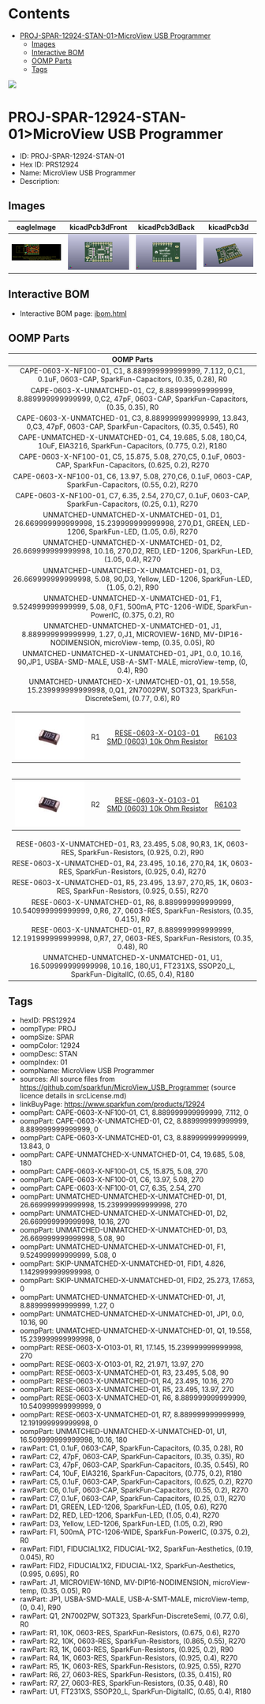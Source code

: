 



Contents
========

* [PROJ-SPAR-12924-STAN-01>MicroView USB Programmer](#proj-spar-12924-stan-01microview-usb-programmer)
	* [Images](#images)
	* [Interactive BOM](#interactive-bom)
	* [OOMP Parts](#oomp-parts)
	* [Tags](#tags)
  
![][im]
# PROJ-SPAR-12924-STAN-01>MicroView USB Programmer

- ID: PROJ-SPAR-12924-STAN-01
- Hex ID: PRS12924
- Name: MicroView USB Programmer
- Description: 

## Images
  
  

|eagleImage|kicadPcb3dFront|kicadPcb3dBack|kicadPcb3d|
| :---: | :---: | :---: | :---: |
|[![eagleImage](eagleImage_140.png)](eagleImage_600.png)|[![kicadPcb3dFront](kicadPcb3dFront_140.png)](kicadPcb3dFront_600.png)|[![kicadPcb3dBack](kicadPcb3dBack_140.png)](kicadPcb3dBack_600.png)|[![kicadPcb3d](kicadPcb3d_140.png)](kicadPcb3d_600.png)|

## Interactive BOM

- Interactive BOM page: [ibom.html](kicad/bom/ibom.html)

## OOMP Parts
  

|OOMP Parts|
| :---: |
|CAPE-0603-X-NF100-01, C1, 8.889999999999999, 7.112, 0,C1, 0.1uF, 0603-CAP, SparkFun-Capacitors, (0.35, 0.28), R0|
|CAPE-0603-X-UNMATCHED-01, C2, 8.889999999999999, 8.889999999999999, 0,C2, 47pF, 0603-CAP, SparkFun-Capacitors, (0.35, 0.35), R0|
|CAPE-0603-X-UNMATCHED-01, C3, 8.889999999999999, 13.843, 0,C3, 47pF, 0603-CAP, SparkFun-Capacitors, (0.35, 0.545), R0|
|CAPE-UNMATCHED-X-UNMATCHED-01, C4, 19.685, 5.08, 180,C4, 10uF, EIA3216, SparkFun-Capacitors, (0.775, 0.2), R180|
|CAPE-0603-X-NF100-01, C5, 15.875, 5.08, 270,C5, 0.1uF, 0603-CAP, SparkFun-Capacitors, (0.625, 0.2), R270|
|CAPE-0603-X-NF100-01, C6, 13.97, 5.08, 270,C6, 0.1uF, 0603-CAP, SparkFun-Capacitors, (0.55, 0.2), R270|
|CAPE-0603-X-NF100-01, C7, 6.35, 2.54, 270,C7, 0.1uF, 0603-CAP, SparkFun-Capacitors, (0.25, 0.1), R270|
|UNMATCHED-UNMATCHED-X-UNMATCHED-01, D1, 26.669999999999998, 15.239999999999998, 270,D1, GREEN, LED-1206, SparkFun-LED, (1.05, 0.6), R270|
|UNMATCHED-UNMATCHED-X-UNMATCHED-01, D2, 26.669999999999998, 10.16, 270,D2, RED, LED-1206, SparkFun-LED, (1.05, 0.4), R270|
|UNMATCHED-UNMATCHED-X-UNMATCHED-01, D3, 26.669999999999998, 5.08, 90,D3, Yellow, LED-1206, SparkFun-LED, (1.05, 0.2), R90|
|UNMATCHED-UNMATCHED-X-UNMATCHED-01, F1, 9.524999999999999, 5.08, 0,F1, 500mA, PTC-1206-WIDE, SparkFun-PowerIC, (0.375, 0.2), R0|
|UNMATCHED-UNMATCHED-X-UNMATCHED-01, J1, 8.889999999999999, 1.27, 0,J1, MICROVIEW-16ND, MV-DIP16-NODIMENSION, microView-temp, (0.35, 0.05), R0|
|UNMATCHED-UNMATCHED-X-UNMATCHED-01, JP1, 0.0, 10.16, 90,JP1, USBA-SMD-MALE, USB-A-SMT-MALE, microView-temp, (0, 0.4), R90|
|UNMATCHED-UNMATCHED-X-UNMATCHED-01, Q1, 19.558, 15.239999999999998, 0,Q1, 2N7002PW, SOT323, SparkFun-DiscreteSemi, (0.77, 0.6), R0|
|<table><tr><td>![RESE-0603-X-O103-01](https://raw.githubusercontent.com/oomlout/oomlout_OOMP_parts/main/RESE-0603-X-O103-01/image_140.jpg)</td><td> R1</td><td>[RESE-0603-X-O103-01<br>SMD (0603) 10k Ohm Resistor](https://github.com/oomlout/oomlout_OOMP_parts/tree/main/RESE-0603-X-O103-01/)</td><td>[R6103](https://github.com/oomlout/oomlout_OOMP_parts/tree/main/RESE-0603-X-O103-01/)</td></tr></table>|
|<table><tr><td>![RESE-0603-X-O103-01](https://raw.githubusercontent.com/oomlout/oomlout_OOMP_parts/main/RESE-0603-X-O103-01/image_140.jpg)</td><td> R2</td><td>[RESE-0603-X-O103-01<br>SMD (0603) 10k Ohm Resistor](https://github.com/oomlout/oomlout_OOMP_parts/tree/main/RESE-0603-X-O103-01/)</td><td>[R6103](https://github.com/oomlout/oomlout_OOMP_parts/tree/main/RESE-0603-X-O103-01/)</td></tr></table>|
|RESE-0603-X-UNMATCHED-01, R3, 23.495, 5.08, 90,R3, 1K, 0603-RES, SparkFun-Resistors, (0.925, 0.2), R90|
|RESE-0603-X-UNMATCHED-01, R4, 23.495, 10.16, 270,R4, 1K, 0603-RES, SparkFun-Resistors, (0.925, 0.4), R270|
|RESE-0603-X-UNMATCHED-01, R5, 23.495, 13.97, 270,R5, 1K, 0603-RES, SparkFun-Resistors, (0.925, 0.55), R270|
|RESE-0603-X-UNMATCHED-01, R6, 8.889999999999999, 10.540999999999999, 0,R6, 27, 0603-RES, SparkFun-Resistors, (0.35, 0.415), R0|
|RESE-0603-X-UNMATCHED-01, R7, 8.889999999999999, 12.191999999999998, 0,R7, 27, 0603-RES, SparkFun-Resistors, (0.35, 0.48), R0|
|UNMATCHED-UNMATCHED-X-UNMATCHED-01, U1, 16.509999999999998, 10.16, 180,U1, FT231XS, SSOP20_L, SparkFun-DigitalIC, (0.65, 0.4), R180|

## Tags

- hexID: PRS12924
- oompType: PROJ
- oompSize: SPAR
- oompColor: 12924
- oompDesc: STAN
- oompIndex: 01
- oompName: MicroView USB Programmer
- sources: All source files from https://github.com/sparkfun/MicroView_USB_Programmer (source licence details in srcLicense.md)
- linkBuyPage: https://www.sparkfun.com/products/12924
- oompPart: CAPE-0603-X-NF100-01, C1, 8.889999999999999, 7.112, 0
- oompPart: CAPE-0603-X-UNMATCHED-01, C2, 8.889999999999999, 8.889999999999999, 0
- oompPart: CAPE-0603-X-UNMATCHED-01, C3, 8.889999999999999, 13.843, 0
- oompPart: CAPE-UNMATCHED-X-UNMATCHED-01, C4, 19.685, 5.08, 180
- oompPart: CAPE-0603-X-NF100-01, C5, 15.875, 5.08, 270
- oompPart: CAPE-0603-X-NF100-01, C6, 13.97, 5.08, 270
- oompPart: CAPE-0603-X-NF100-01, C7, 6.35, 2.54, 270
- oompPart: UNMATCHED-UNMATCHED-X-UNMATCHED-01, D1, 26.669999999999998, 15.239999999999998, 270
- oompPart: UNMATCHED-UNMATCHED-X-UNMATCHED-01, D2, 26.669999999999998, 10.16, 270
- oompPart: UNMATCHED-UNMATCHED-X-UNMATCHED-01, D3, 26.669999999999998, 5.08, 90
- oompPart: UNMATCHED-UNMATCHED-X-UNMATCHED-01, F1, 9.524999999999999, 5.08, 0
- oompPart: SKIP-UNMATCHED-X-UNMATCHED-01, FID1, 4.826, 1.1429999999999998, 0
- oompPart: SKIP-UNMATCHED-X-UNMATCHED-01, FID2, 25.273, 17.653, 0
- oompPart: UNMATCHED-UNMATCHED-X-UNMATCHED-01, J1, 8.889999999999999, 1.27, 0
- oompPart: UNMATCHED-UNMATCHED-X-UNMATCHED-01, JP1, 0.0, 10.16, 90
- oompPart: UNMATCHED-UNMATCHED-X-UNMATCHED-01, Q1, 19.558, 15.239999999999998, 0
- oompPart: RESE-0603-X-O103-01, R1, 17.145, 15.239999999999998, 270
- oompPart: RESE-0603-X-O103-01, R2, 21.971, 13.97, 270
- oompPart: RESE-0603-X-UNMATCHED-01, R3, 23.495, 5.08, 90
- oompPart: RESE-0603-X-UNMATCHED-01, R4, 23.495, 10.16, 270
- oompPart: RESE-0603-X-UNMATCHED-01, R5, 23.495, 13.97, 270
- oompPart: RESE-0603-X-UNMATCHED-01, R6, 8.889999999999999, 10.540999999999999, 0
- oompPart: RESE-0603-X-UNMATCHED-01, R7, 8.889999999999999, 12.191999999999998, 0
- oompPart: UNMATCHED-UNMATCHED-X-UNMATCHED-01, U1, 16.509999999999998, 10.16, 180
- rawPart: C1, 0.1uF, 0603-CAP, SparkFun-Capacitors, (0.35, 0.28), R0
- rawPart: C2, 47pF, 0603-CAP, SparkFun-Capacitors, (0.35, 0.35), R0
- rawPart: C3, 47pF, 0603-CAP, SparkFun-Capacitors, (0.35, 0.545), R0
- rawPart: C4, 10uF, EIA3216, SparkFun-Capacitors, (0.775, 0.2), R180
- rawPart: C5, 0.1uF, 0603-CAP, SparkFun-Capacitors, (0.625, 0.2), R270
- rawPart: C6, 0.1uF, 0603-CAP, SparkFun-Capacitors, (0.55, 0.2), R270
- rawPart: C7, 0.1uF, 0603-CAP, SparkFun-Capacitors, (0.25, 0.1), R270
- rawPart: D1, GREEN, LED-1206, SparkFun-LED, (1.05, 0.6), R270
- rawPart: D2, RED, LED-1206, SparkFun-LED, (1.05, 0.4), R270
- rawPart: D3, Yellow, LED-1206, SparkFun-LED, (1.05, 0.2), R90
- rawPart: F1, 500mA, PTC-1206-WIDE, SparkFun-PowerIC, (0.375, 0.2), R0
- rawPart: FID1, FIDUCIAL1X2, FIDUCIAL-1X2, SparkFun-Aesthetics, (0.19, 0.045), R0
- rawPart: FID2, FIDUCIAL1X2, FIDUCIAL-1X2, SparkFun-Aesthetics, (0.995, 0.695), R0
- rawPart: J1, MICROVIEW-16ND, MV-DIP16-NODIMENSION, microView-temp, (0.35, 0.05), R0
- rawPart: JP1, USBA-SMD-MALE, USB-A-SMT-MALE, microView-temp, (0, 0.4), R90
- rawPart: Q1, 2N7002PW, SOT323, SparkFun-DiscreteSemi, (0.77, 0.6), R0
- rawPart: R1, 10K, 0603-RES, SparkFun-Resistors, (0.675, 0.6), R270
- rawPart: R2, 10K, 0603-RES, SparkFun-Resistors, (0.865, 0.55), R270
- rawPart: R3, 1K, 0603-RES, SparkFun-Resistors, (0.925, 0.2), R90
- rawPart: R4, 1K, 0603-RES, SparkFun-Resistors, (0.925, 0.4), R270
- rawPart: R5, 1K, 0603-RES, SparkFun-Resistors, (0.925, 0.55), R270
- rawPart: R6, 27, 0603-RES, SparkFun-Resistors, (0.35, 0.415), R0
- rawPart: R7, 27, 0603-RES, SparkFun-Resistors, (0.35, 0.48), R0
- rawPart: U1, FT231XS, SSOP20_L, SparkFun-DigitalIC, (0.65, 0.4), R180



[im]: kicadPcb3d_450.png
